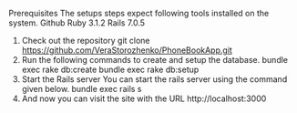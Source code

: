 Prerequisites
The setups steps expect following tools installed on the system.
Github
Ruby 3.1.2
Rails 7.0.5
1. Check out the repository
    git clone https://github.com/VeraStorozhenko/PhoneBookApp.git
2. Run the following commands to create and setup the database.
    bundle exec rake db:create
    bundle exec rake db:setup
3. Start the Rails server
   You can start the rails server using the command given below.
    bundle exec rails s
4. And now you can visit the site with the URL http://localhost:3000